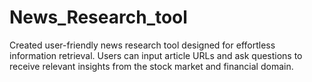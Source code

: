 # News_Research_tool
 Created user-friendly news research tool designed for effortless information retrieval. Users can input article URLs and ask questions to receive relevant insights from the stock market and financial domain.
